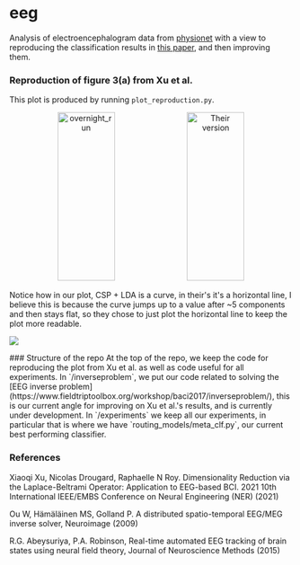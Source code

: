 # eeg
Analysis of electroencephalogram data from [physionet](https://physionet.org/about/database/) with a view to reproducing the classification results in [this paper](https://hal.science/hal-03477057/document?fbclid=IwZXh0bgNhZW0CMTAAAR3UzR91MfBHO73CSZWK6QTDI6t0cpbEQHrmT9r8Vazzl9lGhewVMDXYVOY_aem_PxbOW954AyHy0jTub2Wlvw), and then improving them.


### Reproduction of figure 3(a) from Xu et al.
This plot is produced by running `plot_reproduction.py`.

<p align="center">
  <img src="https://github.com/trialan/eeg/assets/16582240/189a2ee0-9108-4e5a-901e-6096781a20f2" alt="overnight_run" width="45%" height="300px">
  <img src="https://github.com/trialan/eeg/assets/16582240/89a80153-5df3-4abc-8db3-b94622b26080" alt="Their version" width="45%" height="300px">
</p>

Notice how in our plot, CSP + LDA is a curve, in their's it's a horizontal line, I believe this is because the curve jumps up to a value after ~5 components and then stays flat, so they chose to just plot the horizontal line to keep the plot more readable.
<p align="left">
  <img src="https://github.com/user-attachments/assets/82d2e22e-f72d-4daa-bc3e-8ef14992988a">
</p>
### Structure of the repo
At the top of the repo, we keep the code for reproducing the plot from Xu et al. as well as code useful for all experiments. In `/inverseproblem`, we put our code related to solving the [EEG inverse problem](https://www.fieldtriptoolbox.org/workshop/baci2017/inverseproblem/), this is our current angle for improving on Xu et al.'s results, and is currently under development. In `/experiments` we keep all our experiments, in particular that is where we have `routing_models/meta_clf.py`, our current best performing classifier.



### References
Xiaoqi Xu, Nicolas Drougard, Raphaelle N Roy. Dimensionality Reduction via the Laplace-Beltrami
Operator: Application to EEG-based BCI. 2021 10th International IEEE/EMBS Conference on Neural
Engineering (NER) (2021)

Ou W, Hämäläinen MS, Golland P. A distributed spatio-temporal EEG/MEG inverse solver, Neuroimage (2009) 

R.G. Abeysuriya, P.A. Robinson, Real-time automated EEG tracking of brain states using neural field theory,
Journal of Neuroscience Methods (2015)
